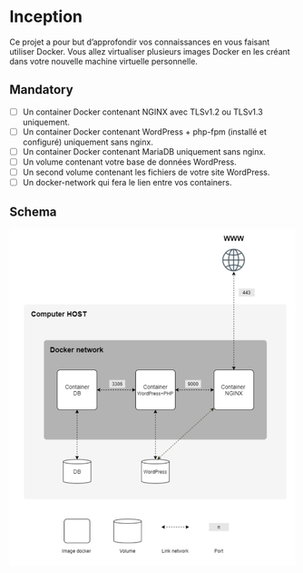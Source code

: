# Inception
Ce projet a pour but d’approfondir vos connaissances en vous faisant utiliser Docker.
Vous allez virtualiser plusieurs images Docker en les créant dans votre nouvelle machine
virtuelle personnelle.

## Mandatory
- [ ] Un container Docker contenant NGINX avec TLSv1.2 ou TLSv1.3 uniquement.
- [ ] Un container Docker contenant WordPress + php-fpm (installé et configuré) uniquement sans nginx.
- [ ]  Un container Docker contenant MariaDB uniquement sans nginx.
- [ ]  Un volume contenant votre base de données WordPress.
- [ ]  Un second volume contenant les fichiers de votre site WordPress.
- [ ]  Un docker-network qui fera le lien entre vos containers.

## Schema
<img src="./asset/schema.png" >
